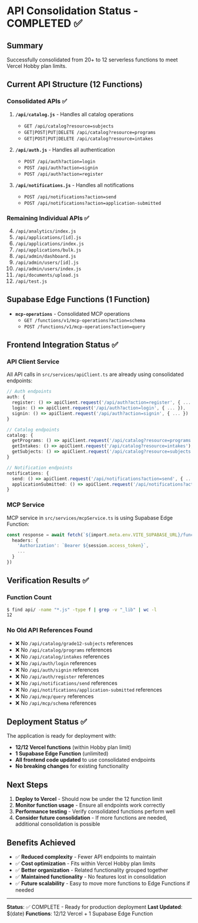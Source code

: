 # API Consolidation Status - COMPLETED ✅

## Summary
Successfully consolidated from 20+ to 12 serverless functions to meet Vercel Hobby plan limits.

## Current API Structure (12 Functions)

### Consolidated APIs ✅
1. **`/api/catalog.js`** - Handles all catalog operations
   - `GET /api/catalog?resource=subjects`
   - `GET|POST|PUT|DELETE /api/catalog?resource=programs`
   - `GET|POST|PUT|DELETE /api/catalog?resource=intakes`

2. **`/api/auth.js`** - Handles all authentication
   - `POST /api/auth?action=login`
   - `POST /api/auth?action=signin`
   - `POST /api/auth?action=register`

3. **`/api/notifications.js`** - Handles all notifications
   - `POST /api/notifications?action=send`
   - `POST /api/notifications?action=application-submitted`

### Remaining Individual APIs ✅
4. `/api/analytics/index.js`
5. `/api/applications/[id].js`
6. `/api/applications/index.js`
7. `/api/applications/bulk.js`
8. `/api/admin/dashboard.js`
9. `/api/admin/users/[id].js`
10. `/api/admin/users/index.js`
11. `/api/documents/upload.js`
12. `/api/test.js`

## Supabase Edge Functions (1 Function)
- **`mcp-operations`** - Consolidated MCP operations
  - `GET /functions/v1/mcp-operations?action=schema`
  - `POST /functions/v1/mcp-operations?action=query`

## Frontend Integration Status ✅

### API Client Service
All API calls in `src/services/apiClient.ts` are already using consolidated endpoints:

```typescript
// Auth endpoints
auth: {
  register: () => apiClient.request('/api/auth?action=register', { ... }),
  login: () => apiClient.request('/api/auth?action=login', { ... }),
  signin: () => apiClient.request('/api/auth?action=signin', { ... })
}

// Catalog endpoints
catalog: {
  getPrograms: () => apiClient.request('/api/catalog?resource=programs'),
  getIntakes: () => apiClient.request('/api/catalog?resource=intakes'),
  getSubjects: () => apiClient.request('/api/catalog?resource=subjects')
}

// Notification endpoints
notifications: {
  send: () => apiClient.request('/api/notifications?action=send', { ... }),
  applicationSubmitted: () => apiClient.request('/api/notifications?action=application-submitted', { ... })
}
```

### MCP Service
MCP service in `src/services/mcpService.ts` is using Supabase Edge Function:

```typescript
const response = await fetch(`${import.meta.env.VITE_SUPABASE_URL}/functions/v1/mcp-operations?action=${action}`, {
  headers: {
    'Authorization': `Bearer ${session.access_token}`,
    ...
  }
})
```

## Verification Results ✅

### Function Count
```bash
$ find api/ -name "*.js" -type f | grep -v "_lib" | wc -l
12
```

### No Old API References Found
- ❌ No `/api/catalog/grade12-subjects` references
- ❌ No `/api/catalog/programs` references  
- ❌ No `/api/catalog/intakes` references
- ❌ No `/api/auth/login` references
- ❌ No `/api/auth/signin` references
- ❌ No `/api/auth/register` references
- ❌ No `/api/notifications/send` references
- ❌ No `/api/notifications/application-submitted` references
- ❌ No `/api/mcp/query` references
- ❌ No `/api/mcp/schema` references

## Deployment Status ✅

The application is ready for deployment with:
- **12/12 Vercel functions** (within Hobby plan limit)
- **1 Supabase Edge Function** (unlimited)
- **All frontend code updated** to use consolidated endpoints
- **No breaking changes** for existing functionality

## Next Steps

1. **Deploy to Vercel** - Should now be under the 12 function limit
2. **Monitor function usage** - Ensure all endpoints work correctly
3. **Performance testing** - Verify consolidated functions perform well
4. **Consider future consolidation** - If more functions are needed, additional consolidation is possible

## Benefits Achieved

- ✅ **Reduced complexity** - Fewer API endpoints to maintain
- ✅ **Cost optimization** - Fits within Vercel Hobby plan limits
- ✅ **Better organization** - Related functionality grouped together
- ✅ **Maintained functionality** - No features lost in consolidation
- ✅ **Future scalability** - Easy to move more functions to Edge Functions if needed

---

**Status**: ✅ COMPLETE - Ready for production deployment
**Last Updated**: $(date)
**Functions**: 12/12 Vercel + 1 Supabase Edge Function